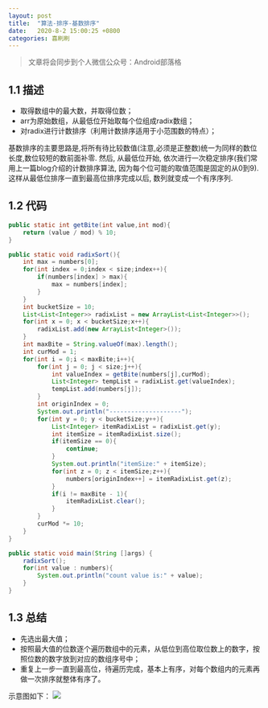 ```yaml
---
layout: post
title:  "算法-排序-基数排序"
date:   2020-8-2 15:00:25 +0800
categories: 喜刷刷
---
```


> 文章将会同步到个人微信公众号：Android部落格

## 1.1 描述
- 取得数组中的最大数，并取得位数；
- arr为原始数组，从最低位开始取每个位组成radix数组；
- 对radix进行计数排序（利用计数排序适用于小范围数的特点）；

基数排序的主要思路是,将所有待比较数值(注意,必须是正整数)统一为同样的数位长度,数位较短的数前面补零. 然后, 从最低位开始, 依次进行一次稳定排序(我们常用上一篇blog介绍的计数排序算法, 因为每个位可能的取值范围是固定的从0到9).这样从最低位排序一直到最高位排序完成以后, 数列就变成一个有序序列.

## 1.2 代码

```java
public static int getBite(int value,int mod){
	return (value / mod) % 10;
}

public static void radixSort(){
	int max = numbers[0];
	for(int index = 0;index < size;index++){
		if(numbers[index] > max){
			max = numbers[index];
		}
	}
	int bucketSize = 10;
	List<List<Integer>> radixList = new ArrayList<List<Integer>>();
	for(int x = 0; x < bucketSize;x++){
		radixList.add(new ArrayList<Integer>());
	}
	int maxBite = String.valueOf(max).length();
	int curMod = 1;
	for(int i = 0;i < maxBite;i++){
		for(int j = 0; j < size;j++){
			int valueIndex = getBite(numbers[j],curMod);
			List<Integer> tempList = radixList.get(valueIndex);
			tempList.add(numbers[j]);
		}
		int originIndex = 0;
		System.out.println("--------------------");
		for(int y = 0; y < bucketSize;y++){
			List<Integer> itemRadixList = radixList.get(y);
			int itemSize = itemRadixList.size();
			if(itemSize == 0){
				continue;
			}
			System.out.println("itemSize:" + itemSize);
			for(int z = 0; z < itemSize;z++){
				numbers[originIndex++] = itemRadixList.get(z);
			}
			if(i != maxBite - 1){
				itemRadixList.clear();
			}
		}
		curMod *= 10;
	}
}

public static void main(String []args) {
	radixSort();
	for(int value : numbers){
		System.out.println("count value is:" + value);
	}
}
```

## 1.3 总结

- 先选出最大值；
- 按照最大值的位数逐个遍历数组中的元素，从低位到高位取位数上的数字，按照位数的数字放到对应的数组序号中；
- 重复上一步一直到最高位，待遍历完成，基本上有序，对每个数组内的元素再做一次排序就整体有序了。

示意图如下：
![](https://ftp.bmp.ovh/imgs/2020/08/9a008a199cc3ed42.jpg)